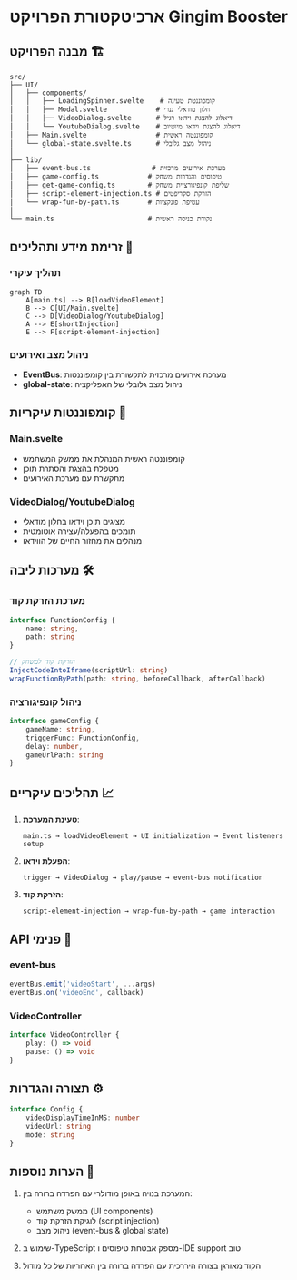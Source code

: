 # ארכיטקטורת הפרויקט Gingim Booster

## מבנה הפרויקט 🏗️

```
src/
├── UI/
│   ├── components/
│   │   ├── LoadingSpinner.svelte    # קומפוננטת טעינה
│   │   ├── Modal.svelte            # חלון מודאלי גנרי
│   │   ├── VideoDialog.svelte      # דיאלוג להצגת וידאו רגיל
│   │   └── YoutubeDialog.svelte    # דיאלוג להצגת וידאו מיוטיוב
│   ├── Main.svelte                 # קומפוננטה ראשית
│   └── global-state.svelte.ts      # ניהול מצב גלובלי
│
├── lib/
│   ├── event-bus.ts               # מערכת אירועים מרכזית
│   ├── game-config.ts            # טיפוסים והגדרות משחק
│   ├── get-game-config.ts        # שליפת קונפיגורציית משחק
│   ├── script-element-injection.ts # הזרקת סקריפטים
│   └── wrap-fun-by-path.ts       # עטיפת פונקציות
│
└── main.ts                       # נקודת כניסה ראשית
```

## זרימת מידע ותהליכים 🔄

### תהליך עיקרי
```mermaid
graph TD
    A[main.ts] --> B[loadVideoElement]
    B --> C[UI/Main.svelte]
    C --> D[VideoDialog/YoutubeDialog]
    A --> E[shortInjection]
    E --> F[script-element-injection]
```

### ניהול מצב ואירועים
- **EventBus**: מערכת אירועים מרכזית לתקשורת בין קומפוננטות
- **global-state**: ניהול מצב גלובלי של האפליקציה

## קומפוננטות עיקריות 🧩

### Main.svelte
- קומפוננטה ראשית המנהלת את ממשק המשתמש
- מטפלת בהצגת והסתרת תוכן
- מתקשרת עם מערכת האירועים

### VideoDialog/YoutubeDialog
- מציגים תוכן וידאו בחלון מודאלי
- תומכים בהפעלה/עצירה אוטומטית
- מנהלים את מחזור החיים של הווידאו

## מערכות ליבה 🛠️

### מערכת הזרקת קוד
```typescript
interface FunctionConfig {
    name: string,
    path: string
}

// הזרקת קוד למשחק
InjectCodeIntoIframe(scriptUrl: string)
wrapFunctionByPath(path: string, beforeCallback, afterCallback)
```

### ניהול קונפיגורציה
```typescript
interface gameConfig {
    gameName: string,
    triggerFunc: FunctionConfig,
    delay: number,
    gameUrlPath: string
}
```

## תהליכים עיקריים 📈

1. **טעינת המערכת**:
   ```
   main.ts → loadVideoElement → UI initialization → Event listeners setup
   ```

2. **הפעלת וידאו**:
   ```
   trigger → VideoDialog → play/pause → event-bus notification
   ```

3. **הזרקת קוד**:
   ```
   script-element-injection → wrap-fun-by-path → game interaction
   ```

## API פנימי 📡

### event-bus
```typescript
eventBus.emit('videoStart', ...args)
eventBus.on('videoEnd', callback)
```

### VideoController
```typescript
interface VideoController {
    play: () => void
    pause: () => void
}
```

## תצורה והגדרות ⚙️

```typescript
interface Config {
    videoDisplayTimeInMS: number
    videoUrl: string
    mode: string
}
```

## הערות נוספות 📝

1. המערכת בנויה באופן מודולרי עם הפרדה ברורה בין:
   - ממשק משתמש (UI components)
   - לוגיקת הזרקת קוד (script injection)
   - ניהול מצב (event-bus & global state)

2. שימוש ב-TypeScript מספק אבטחת טיפוסים ו-IDE support טוב

3. הקוד מאורגן בצורה היררכית עם הפרדה ברורה בין האחריות של כל מודול